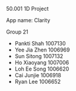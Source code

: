 50.001 1D Project

App name: Clarity

Group 21
- Pankti Shah 1007130
- Yee Jia Zhen 1006969
- Sun Sitong 1007132
- Ho Xiaoyang 1007006
- Loh Ee Song 1006620
- Cai Junjie 1006918
- Ryan Lee 1006652
